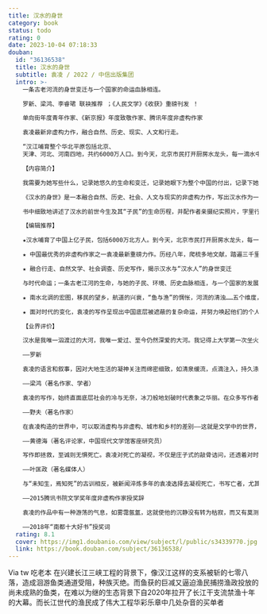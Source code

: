 ```yaml
---
title: 汉水的身世
category: book
status: todo
rating: 0
date: 2023-10-04 07:18:33
douban:
  id: "36136538"
  title: 汉水的身世
  subtitle: 袁凌 / 2022 / 中信出版集团
  intro: >-
    一条古老河流的身世变迁与一个国家的命运血脉相连。

    罗新、梁鸿、李睿珺 联袂推荐 ；《人民文学》《收获》重磅刊发 ！

    单向街年度青年作家、《新京报》年度致敬作家、腾讯年度非虚构作家

    袁凌最新非虚构力作，融合自然、历史、现实、人文和行走。

    “汉江哺育整个华北平原包括北京、
    天津、河北、河南四地，共约6000万人口。到今天，北京市民打开厨房水龙头，每一滴水中都有70％来自汉江，而在天津则是全部。”

    【内容简介】

    我需要为她写些什么，记录她悠久的生命和变迁，记录她眼下为整个中国的付出，记录下她是怎样一条伟大的河流。——— 袁凌

    《汉水的身世》是一本融合自然、历史、社会、人文与现实的非虚构力作，写出汉水作为一条古老江河的时代感和生命感，关注它自身和它的子民、环境、历史与现实。全书分五章：第一章南水北调的宏图，以作者与母亲河的感情为出发点，揭示汉水的身世变迁和她在南水北调背景下的承担与命运，点明她对于中国的意义；第二章移民的望乡，看见汉水移民的牺牲付出与生活现实；第三章航道的兴衰，写汉江的航运史，包括沿江水手、纤夫、帆船、码头、商号的变迁，在历史上漕运的地位、与水坝的关联，以及“黄金水道”的未来；第四章“鱼与渔”的惆怅，以长江汉江十年禁渔为背景，谱写献给汉水鱼类和渔民的篇章；第五章河流的清浊，再现河水环保的不易与波澜……五个维度，书写汉水的过去、现在与未来。

    书中细致地讲述了汉水的前世今生及其“子民”的生命历程，并配作者亲摄纪实照片，字里行间处处流露出作者对家乡母亲河的深沉的爱与忧，有着强烈的人文关怀、深切的时代历史责任感以及浓厚的环保意识。

    【编辑推荐】

    ★汉水哺育了中国上亿子民，包括6000万北方人。到今天，北京市民打开厨房水龙头，每一滴水中都有70％来自汉江，而在天津则是全部。关注汉江的命运，也是关注我们自身的命运。

    ★ 中国最优秀的非虚构作家之一袁凌最新重磅力作。历经八年，爬梳多地文献，踏遍三千里汉水，拍摄百余张纪实照片，采访辗转迁徙的普通人，写就深情的汉水之传。

    ★ 融合行走、自然文学、社会调查、历史写作，揭示汉水与“汉水人”的身世变迁

    与时代命运；一条古老江河的生命，与她的子民、环境、历史血脉相连，与一个国家的发展命运息息相关。

    ★ 南水北调的宏图，移民的望乡，航道的兴衰，“鱼与渔”的惆怅，河流的清浊……五个维度，书写汉水的过去、现在与未来，呈现一条古老河流的生命感。

    ★ 面对时代的变化，袁凌的写作呈现出中国底层被遮蔽的复杂命运，并努力唤起他们的个人尊严。

    【业界评价】

    汉水是我唯一泅渡过的大河，我唯一爱过、至今仍然深爱的大河。我记得上大学第一次坐火车去北京，夜里过黄河，月光下看水波粼粼，我倒吸一口凉气，不敢相信大名鼎鼎的黄河竟然那么窄小，远远比不上我老河口的汉江。那还是在夜里，看不见水的色彩。这一比较强化了我对汉水的想念，使我下决心要为汉水写点什么。惭愧的是，我从未兑现这一承诺。齿摇发尽之际，还没能做自己心心念念想做的，总是人生一大憾事。然而，有时候你会觉得幸运，因为，天上掉馅饼一般，有人做了，做的甚至比你梦想的还要好。我读袁凌《汉水的身世》，就忽然间有了一种不再遗憾的满足感。这正是我想写却写不出的那种书。

    ——罗新

    袁凌的语言和叙事，因对大地生活的凝神关注而绵密细致，如清泉缓流，点滴注入，持久涤荡。人物因此充满情感并富于层次，乡村也因此重又恢复它的丰盈、灵性和坚韧的生命力。

    ——梁鸿（著名作家、学者）

    袁凌的写作，始终直面底层社会的冷与无奈，冰刀般地划破时代表象之华丽。在众多写作者都调脸不顾脚下这块土地之凉薄时，他依旧扑匐其上，尽其体温以图敷热那些悲寒之生命。

    ——野夫（著名作家）

    在袁凌构造的世界中，可以取消虚构与非虚构、城市和乡村的差别——这就是文学中的世界，就是用文明的语言建造的城市。

    ——黄德海（著名评论家，中国现代文学馆客座研究员）

    写作即拯救，至诚则无惧死亡。袁凌对死亡的凝视，不仅是庄子式的敲骨诘问，还透着对时代的审视、对人性的沉思。这是写作者更广大的视野，死亡将以复活重现，受难也在唤醒悲悯和善。这是袁凌向死者偿还的债务，替我们所有人。

    ——叶匡政（著名媒体人）

    与“未知生，焉知死”的古训相反，被新闻淬炼多年的袁凌选择去凝视死亡，书写亡者，尤其是乞丐、矿工、算命先生等等“卑微”的亡者，为沉默的人留下在世间走过的痕迹。在他简练、克制的文字背后，有着对这个时代众生的深切理解和悲悯。袁凌曾经说，想让自己的文字离新闻远一点，离热闹远一点。他做到了。

    ——2015腾讯书院文学奖年度非虚构作家授奖辞

    袁凌的作品中有一种游荡的气息，如雾霭氤氲，这就使他的沉静没有转为枯寂，而又有莫测高深之感。袁凌笔下的农村，其苦、其拙，都厚实。

    ——2018年“南都十大好书”授奖词
  rating: 8.1
  cover: https://img1.doubanio.com/view/subject/l/public/s34339770.jpg
  link: https://book.douban.com/subject/36136538/
---
```


Via tw 吃老本 在兴建长江三峡工程的背景下，像汉江这样的支系被斩的七零八落，造成洄游鱼类通道受阻，种族灭绝。而鱼获的巨减又逼迫渔民捕捞渔政投放的尚未成熟的鱼类，在难以为继的生态背景下自2020年拉开了长江干支流禁渔十年的大幕。而长江世代的渔民成了伟大工程华彩乐章中几处杂音的买单者
